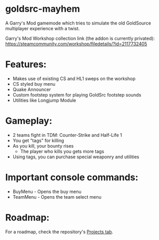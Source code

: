 # goldsrc-mayhem
A Garry's Mod gamemode which tries to simulate the old GoldSource multiplayer experience with a twist.

Garry's Mod Workshop collection link (the addon is currently privated):
https://steamcommunity.com/workshop/filedetails/?id=2117732405

# Features:
- Makes use of existing CS and HL1 sweps on the workshop
- CS styled buy menu
- Quake Announcer
- Custom footstep system for playing GoldSrc footstep sounds
- Utilities like Longjump Module

# Gameplay:
- 2 teams fight in TDM: Counter-Strike and Half-Life 1
- You get "tags" for killing
- As you kill, your bounty rises
    - The player who kills you gets more tags
- Using tags, you can purchase special weaponry and utilities

# Important console commands:
- BuyMenu - Opens the buy menu
- TeamMenu - Opens the team select menu

# Roadmap:
For a roadmap, check the repository's [Projects tab](https://github.com/HUNcamper/goldsrc-mayhem/projects/1).
